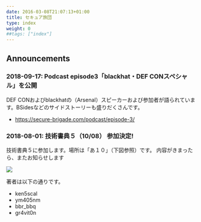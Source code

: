 ```yaml
---
date: 2016-03-08T21:07:13+01:00
title: セキュア旅団
type: index
weight: 0
##tags: ["index"]
---
```

## Announcements
### 2018-09-17: Podcast episode3「blackhat・DEF CONスペシャル」を公開
DEF CONおよびblackhatの（Arsenal）スピーカーおよび参加者が語られています。BSidesなどのサイドストーリーも盛りだくさんです。

 * https://secure-brigade.com/podcast/episode-3/

### 2018-08-01: 技術書典５（10/08） 参加決定!
技術書典５に参加します。場所は「あ１０」（下図参照）です。
内容がきまったら、またお知らせします

![](/images/shoten-location.png)

著者は以下の通りです。

* ken5scal
* ym405nm
* bbr_bbq
* gr4vit0n
